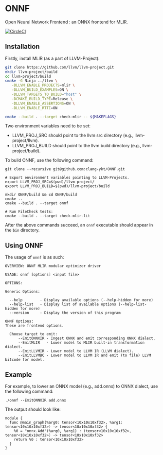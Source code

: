 # ONNF
Open Neural Network Frontend : an ONNX frontend for MLIR.

[![CircleCI](https://circleci.com/gh/clang-ykt/ONNF.svg?style=svg)](https://circleci.com/gh/clang-ykt/ONNF)

## Installation

Firstly, install MLIR (as a part of LLVM-Project):

[same-as-file]: <> (utils/install-mlir.sh)
``` bash
git clone https://github.com/llvm/llvm-project.git
mkdir llvm-project/build
cd llvm-project/build
cmake -G Ninja ../llvm \
   -DLLVM_ENABLE_PROJECTS=mlir \
   -DLLVM_BUILD_EXAMPLES=ON \
   -DLLVM_TARGETS_TO_BUILD="host" \
   -DCMAKE_BUILD_TYPE=Release \
   -DLLVM_ENABLE_ASSERTIONS=ON \
   -DLLVM_ENABLE_RTTI=ON

cmake --build . --target check-mlir -- ${MAKEFLAGS}
```

Two environment variables need to be set:
- LLVM_PROJ_SRC should point to the llvm src directory (e.g., llvm-project/llvm).
- LLVM_PROJ_BUILD should point to the llvm build directory (e.g., llvm-project/build).

To build ONNF, use the following command:

[same-as-file]: <> ({"ref": "utils/install-onnf.sh", "skip-doc": 2})
```
git clone --recursive git@github.com:clang-ykt/ONNF.git

# Export environment variables pointing to LLVM-Projects.
export LLVM_PROJ_SRC=$(pwd)/llvm-project/
export LLVM_PROJ_BUILD=$(pwd)/llvm-project/build

mkdir ONNF/build && cd ONNF/build
cmake ..
cmake --build . --target onnf

# Run FileCheck tests:
cmake --build . --target check-mlir-lit
```

After the above commands succeed, an `onnf` executable should appear in the `bin` directory. 

## Using ONNF

The usage of `onnf` is as such:
```
OVERVIEW: ONNF MLIR modular optimizer driver

USAGE: onnf [options] <input file>

OPTIONS:

Generic Options:

  --help        - Display available options (--help-hidden for more)
  --help-list   - Display list of available options (--help-list-hidden for more)
  --version     - Display the version of this program

ONNF Options:
These are frontend options.

  Choose target to emit:
      --EmitONNXIR - Ingest ONNX and emit corresponding ONNX dialect.
      --EmitMLIR   - Lower model to MLIR built-in transformation dialect.
      --EmitLLVMIR - Lower model to LLVM IR (LLVM dialect).
      --EmitLLVMBC - Lower model to LLVM IR and emit (to file) LLVM bitcode for model.
```

## Example

For example, to lower an ONNX model (e.g., add.onnx) to ONNX dialect, use the following command:
```
./onnf --EmitONNXIR add.onnx
```
The output should look like:
```
module {
  func @main_graph(%arg0: tensor<10x10x10xf32>, %arg1: tensor<10x10x10xf32>) -> tensor<10x10x10xf32> {
    %0 = "onnx.Add"(%arg0, %arg1) : (tensor<10x10x10xf32>, tensor<10x10x10xf32>) -> tensor<10x10x10xf32>
    return %0 : tensor<10x10x10xf32>
  }
}
```
